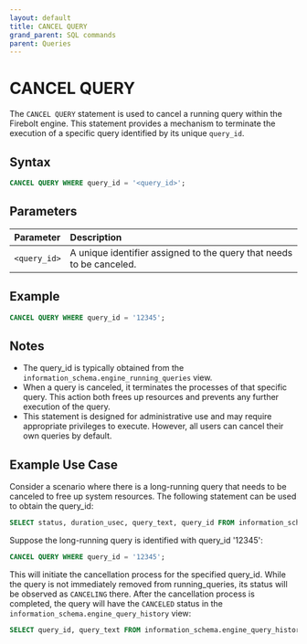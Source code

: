 ```yaml
---
layout: default
title: CANCEL QUERY
grand_parent: SQL commands
parent: Queries
---
```


# CANCEL QUERY

The `CANCEL QUERY` statement is used to cancel a running query within the Firebolt engine. This statement provides a mechanism to terminate the execution of a specific query identified by its unique `query_id`.

## Syntax

```sql
CANCEL QUERY WHERE query_id = '<query_id>';
```

## Parameters

| Parameter              | Description |
| :--------------------- | :---------- |
| `<query_id>`  | A unique identifier assigned to the query that needs to be canceled. |

## Example

```sql
CANCEL QUERY WHERE query_id = '12345';
```

## Notes
* The query_id is typically obtained from the `information_schema.engine_running_queries` view.
* When a query is canceled, it terminates the processes of that specific query. This action both frees up resources and prevents any further execution of the query.
* This statement is designed for administrative use and may require appropriate privileges to execute. However, all users can cancel their own queries by default.

## Example Use Case

Consider a scenario where there is a long-running query that needs to be canceled to free up system resources. The following statement can be used to obtain the query_id:
```sql
SELECT status, duration_usec, query_text, query_id FROM information_schema.engine_running_queries;
```

Suppose the long-running query is identified with query_id '12345':
```sql
CANCEL QUERY WHERE query_id = '12345';
```
This will initiate the cancellation process for the specified query_id. While the query is not immediately removed from running_queries, its status will be observed as `CANCELING` there.
After the cancellation process is completed, the query will have the `CANCELED` status in the `information_schema.engine_query_history` view:
```sql
SELECT query_id, query_text FROM information_schema.engine_query_history WHERE status = 'CANCELED';
```

